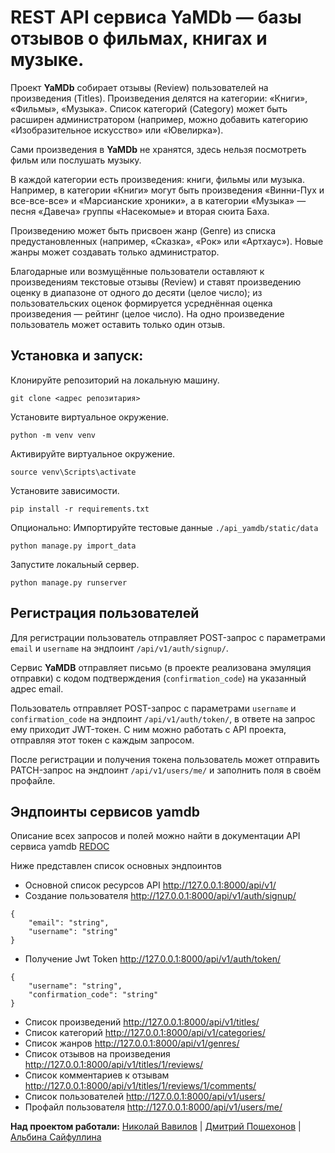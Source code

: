 # REST API сервиса YaMDb — базы отзывов о фильмах, книгах и музыке. 

Проект **YaMDb** собирает отзывы (Review) пользователей на произведения (Titles). Произведения делятся на категории: «Книги», «Фильмы», «Музыка». Список категорий (Category) может быть расширен администратором (например, можно добавить категорию «Изобразительное искусство» или «Ювелирка»).

Сами произведения в **YaMDb** не хранятся, здесь нельзя посмотреть фильм или послушать музыку.

В каждой категории есть произведения: книги, фильмы или музыка. Например, в категории «Книги» могут быть произведения «Винни-Пух и все-все-все» и «Марсианские хроники», а в категории «Музыка» — песня «Давеча» группы «Насекомые» и вторая сюита Баха.

Произведению может быть присвоен жанр (Genre) из списка предустановленных (например, «Сказка», «Рок» или «Артхаус»). Новые жанры может создавать только администратор.

Благодарные или возмущённые пользователи оставляют к произведениям текстовые отзывы (Review) и ставят произведению оценку в диапазоне от одного до десяти (целое число); из пользовательских оценок формируется усреднённая оценка произведения — рейтинг (целое число). На одно произведение пользователь может оставить только один отзыв.



## Установка и запуск:

Клонируйте репозиторий на локальную машину.
```
git clone <адрес репозитария>
```
Установите виртуальное окружение.
```
python -m venv venv
```
Активируйте виртуальное окружение.
```
source venv\Scripts\activate
```
Установите зависимости.
```
pip install -r requirements.txt
```
Опционально: Импортируйте тестовые данные `./api_yamdb/static/data`
```
python manage.py import_data
```
Запустите локальный сервер.
```
python manage.py runserver
```

## Регистрация пользователей

Для регистрации пользователь отправляет POST-запрос с параметрами `email` и `username` на эндпоинт `/api/v1/auth/signup/`.

Сервис **YaMDB** отправляет письмо (в проекте реализована эмуляция отправки) с кодом подтверждения (`confirmation_code`) на указанный адрес email.

Пользователь отправляет POST-запрос с параметрами `username` и `confirmation_code` на эндпоинт `/api/v1/auth/token/`, в ответе на запрос ему приходит JWT-токен. С ним можно работать с API проекта, отправляя этот токен с каждым запросом.

После регистрации и получения токена пользователь может отправить PATCH-запрос на эндпоинт `/api/v1/users/me/` и заполнить поля в своём профайле.

## Эндпоинты сервисов **yamdb**


Описание всех запросов и полей можно найти в документации API сервиса yamdb [REDOC](http://127.0.0.1:8000/redoc/)

Ниже представлен список основных эндпоинтов
* Основной список ресурсов API http://127.0.0.1:8000/api/v1/
* Создание пользователя http://127.0.0.1:8000/api/v1/auth/signup/
```
{ 
    "email": "string",
    "username": "string" 
}
```
* Получение Jwt Token http://127.0.0.1:8000/api/v1/auth/token/
```
{ 
    "username": "string",
    "confirmation_code": "string" 
}
```
* Список произведений http://127.0.0.1:8000/api/v1/titles/
* Список категорий http://127.0.0.1:8000/api/v1/categories/
* Список жанров http://127.0.0.1:8000/api/v1/genres/
* Список отзывов на произведения http://127.0.0.1:8000/api/v1/titles/1/reviews/
* Список комментариев к отзывам http://127.0.0.1:8000/api/v1/titles/1/reviews/1/comments/
* Список пользователей http://127.0.0.1:8000/api/v1/users/
* Профайл пользователя http://127.0.0.1:8000/api/v1/users/me/

**Над проектом работали:** [Николай Вавилов](https://github.com/vavilovnv/) | [Дмитрий Пошехонов](https://github.com/toycru) | [Альбина Сайфуллина](https://github.com/sayAlbus)
